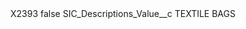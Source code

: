 <?xml version="1.0" encoding="UTF-8"?>
<CustomMetadata xmlns="http://soap.sforce.com/2006/04/metadata" xmlns:xsi="http://www.w3.org/2001/XMLSchema-instance" xmlns:xsd="http://www.w3.org/2001/XMLSchema">
    <label>X2393</label>
    <protected>false</protected>
    <values>
        <field>SIC_Descriptions_Value__c</field>
        <value xsi:type="xsd:string">TEXTILE BAGS</value>
    </values>
</CustomMetadata>
